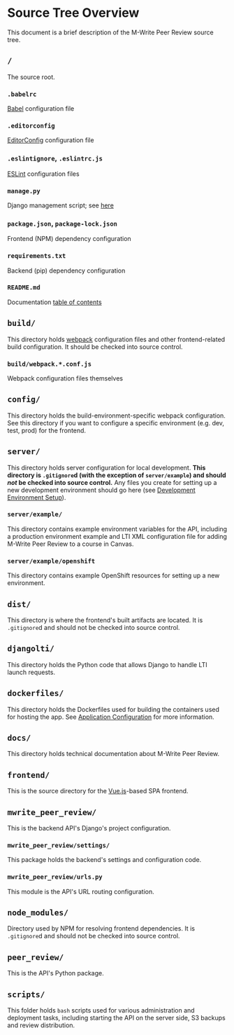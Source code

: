 # Source Tree Overview

This document is a brief description of the M-Write Peer Review source tree.

## `/`

The source root.

### `.babelrc`

[Babel](https://babeljs.io/) configuration file

### `.editorconfig`

[EditorConfig](https://editorconfig.org/) configuration file

### `.eslintignore`, `.eslintrc.js`

[ESLint](https://eslint.org/) configuration files

### `manage.py`

Django management script; see [here](https://docs.djangoproject.com/en/1.11/ref/django-admin/)

### `package.json`, `package-lock.json`

Frontend (NPM) dependency configuration

### `requirements.txt`

Backend (pip) dependency configuration

### `README.md`

Documentation [table of contents](README.md)

## `build/`

This directory holds [webpack](https://webpack.js.org/) configuration files and other frontend-related build
configuration.  It should be checked into source control.

### `build/webpack.*.conf.js`

Webpack configuration files themselves

## `config/`

This directory holds the build-environment-specific webpack configuration.  See this directory if you want to configure
a specific environment (e.g. dev, test, prod) for the frontend.

## `server/`

This directory holds server configuration for local development.  **This directory is `.gitignore`d (with the exception
of `server/example`) and should *not* be checked into source control.**  Any files you create for setting up a new
development environment should go here (see [Development Environment Setup](docs/development-environment-setup.md)).

### `server/example/`

This directory contains example environment variables for the API, including a production environment example and
LTI XML configuration file for adding M-Write Peer Review to a course in Canvas.

### `server/example/openshift`

This directory contains example OpenShift resources for setting up a new environment.

## `dist/`

This directory is where the frontend's built artifacts are located.  It is `.gitignore`d and should not be checked
into source control.

## `djangolti/`

This directory holds the Python code that allows Django to handle LTI launch requests.

## `dockerfiles/`

This directory holds the Dockerfiles used for building the containers used for hosting the app.  See
[Application Configuration](docs/application-configuration.md) for more information.

## `docs/`

This directory holds technical documentation about M-Write Peer Review.

## `frontend/`

This is the source directory for the [Vue.js](https://vuejs.org/)-based SPA frontend.

## `mwrite_peer_review/`

This is the backend API's Django's project configuration.

### `mwrite_peer_review/settings/`

This package holds the backend's settings and configuration code.

### `mwrite_peer_review/urls.py`

This module is the API's URL routing configuration.

## `node_modules/`

Directory used by NPM for resolving frontend dependencies.  It is `.gitignore`d and should not be checked
into source control.

## `peer_review/`

This is the API's Python package.

## `scripts/`

This folder holds `bash` scripts used for various administration and deployment tasks, including starting the API
on the server side, S3 backups and review distribution.
